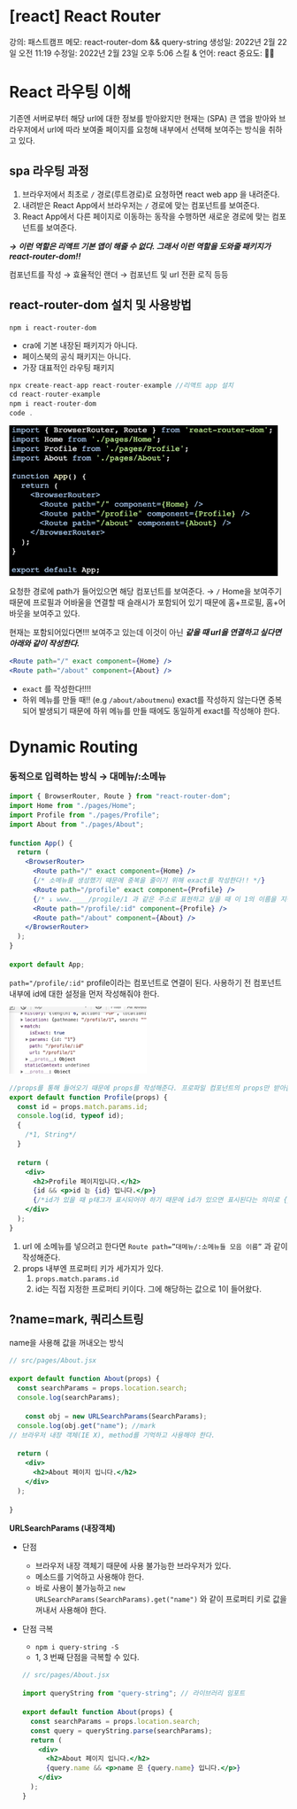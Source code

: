 # [react] React Router

강의: 패스트캠프
메모: react-router-dom && query-string
생성일: 2022년 2월 22일 오전 11:19
수정일: 2022년 2월 23일 오후 5:06
스킬 & 언어: react
중요도: 💜💜

# React 라우팅 이해

기존엔 서버로부터 해당 url에 대한 정보를 받아왔지만 현재는 (SPA) 큰 앱을 받아와 브라우저에서 url에 따라 보여줄 페이지를 요청해 내부에서 선택해 보여주는 방식을 취하고 있다.

## spa 라우팅 과정

1. 브라우저에서 최초로 `/` 경로(루트경로)로 요청하면 react web app 을 내려준다.
2. 내려받은 React App에서 브라우저는 `/` 경로에 맞는 컴포넌트를 보여준다.
3. React App에서 다른 페이지로 이동하는 동작을 수행하면 새로운 경로에 맞는 컴포넌트를 보여준다.

**_→ 이런 역할은 리액트 기본 앱이 해줄 수 없다. 그래서 이런 역할을 도와줄 패키지가 react-router-dom!!_**

컴포넌트를 작성 → 효율적인 랜더 → 컴포넌트 및 url 전환 로직 등등

## react-router-dom 설치 및 사용방법

`npm i react-router-dom`

- cra에 기본 내장된 패키지가 아니다.
- 페이스북의 공식 패키지는 아니다.
- 가장 대표적인 라우팅 패키지

```jsx
npx create-react-app react-router-example //리액트 app 설치
cd react-router-example
npm i react-router-dom
code .
```

![Untitled](img/0223Img1.png)

요청한 경로에 path가 들어있으면 해당 컴포넌트를 보여준다. → `/` Home을 보여주기 때문에 프로필과 어바울을 연결할 때 슬래시가 포함되어 있기 때문에 홈+프로필, 홈+어바웃을 보여주고 있다.

현재는 포함되어있다면!!! 보여주고 있는데 이것이 아닌 **_같을 때 url을 연결하고 싶다면 아래와 같이 작성한다._**

```jsx
<Route path="/" exact component={Home} />
<Route path="/about" component={About} />
```

- `exact` 를 작성한다!!!!
- 하위 메뉴를 만들 때!! (e.g `/about/aboutmenu`) exact를 작성하지 않는다면 중복되어 발생되기 때문에 하위 메뉴를 만들 때에도 동일하게 exact를 작성해야 한다.

# Dynamic Routing

### 동적으로 입력하는 방식 → 대메뉴/:소메뉴

```jsx
import { BrowserRouter, Route } from "react-router-dom";
import Home from "./pages/Home";
import Profile from "./pages/Profile";
import About from "./pages/About";

function App() {
  return (
    <BrowserRouter>
      <Route path="/" exact component={Home} />
      {/* 소메뉴를 생성했기 때문에 중복을 줄이기 위해 exact를 작성한다!! */}
      <Route path="/profile" exact component={Profile} />
      {/* ↓ www.____/progile/1 과 같은 주소로 표현하고 싶을 때 이 1의 이름을 지정해줘야 한다. */}
      <Route path="/profile/:id" component={Profile} />
      <Route path="/about" component={About} />
    </BrowserRouter>
  );
}

export default App;
```

`path="/profile/:id"` profile이라는 컴포넌트로 연결이 된다. 사용하기 전 컴포넌트 내부에 id에 대한 설정을 먼저 작성해줘야 한다.

![Untitled](img/0223Img2.png)

```jsx
//props를 통해 들어오기 때문에 props를 작성해준다. 프로파일 컴포넌트의 props만 받아올 수 있다.
export default function Profile(props) {
  const id = props.match.params.id;
  console.log(id, typeof id);
  {
    /*1, String*/
  }

  return (
    <div>
      <h2>Profile 페이지입니다.</h2>
      {id && <p>id 는 {id} 입니다.</p>}
      {/*id가 있을 때 p태그가 표시되어야 하기 때문에 id가 있으면 표시된다는 의미로 {} 내부에 작성!! 및 && 사용*/}
    </div>
  );
}
```

1. url 에 소메뉴를 넣으려고 한다면 `Route path=”대메뉴/:소메뉴들 모음 이름”` 과 같이 작성해준다.
2. props 내부엔 프로퍼티 키가 세가지가 있다.
   1. `props.match.params.id`
   2. id는 직접 지정한 프로퍼티 키이다. 그에 해당하는 값으로 1이 들어왔다.

## ?name=mark, 쿼리스트링

name을 사용해 값을 꺼내오는 방식

```jsx
// src/pages/About.jsx

export default function About(props) {
  const searchParams = props.location.search;
  console.log(searchParams);

	const obj = new URLSearchParams(SearchParams);
  console.log(obj.get("name"); //mark
// 브라우저 내장 객체(IE X), method를 기억하고 사용해야 한다.

  return (
    <div>
      <h2>About 페이지 입니다.</h2>
    </div>
  );

}
```

**URLSearchParams (내장객체)**

- 단점
  - 브라우저 내장 객체기 때문에 사용 불가능한 브라우저가 있다.
  - 메소드를 기억하고 사용해야 한다.
  - 바로 사용이 불가능하고 `new URLSearchParams(SearchParams).get("name")` 와 같이 프로퍼티 키로 값을 꺼내서 사용해야 한다.
- 단점 극복

  - `npm i query-string -S`
  - 1, 3 번째 단점을 극복할 수 있다.

  ```jsx
  // src/pages/About.jsx

  import queryString from "query-string"; // 라이브러리 임포트

  export default function About(props) {
    const searchParams = props.location.search;
    const query = queryString.parse(searchParams);
    return (
      <div>
        <h2>About 페이지 입니다.</h2>
        {query.name && <p>name 은 {query.name} 입니다.</p>}
      </div>
    );
  }
  ```
